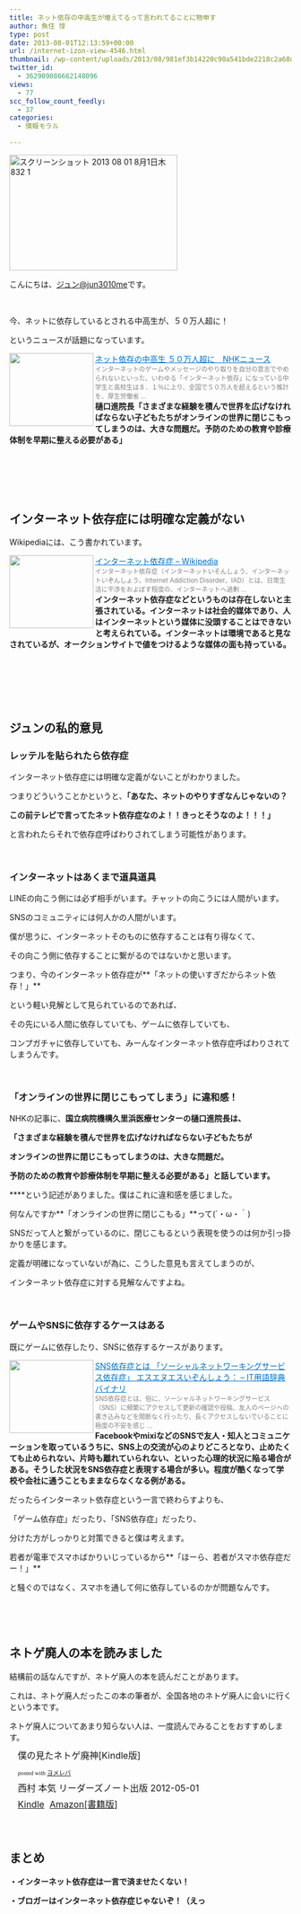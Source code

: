 ```yaml
---
title: ネット依存の中高生が増えてるって言われてることに物申す
author: 魚住 惇
type: post
date: 2013-08-01T12:13:59+00:00
url: /internet-izon-view-4546.html
thumbnail: /wp-content/uploads/2013/08/981ef3b14220c90a541bde2218c2a68d1.png
twitter_id:
  - 362909086662148096
views:
  - 77
scc_follow_count_feedly:
  - 37
categories:
  - 情報モラル

---
```

<img decoding="async" loading="lazy" title="スクリーンショット 2013-08-01 8月1日木832 1.png" src="/wp-content/uploads/2013/08/981ef3b14220c90a541bde2218c2a68d.png" alt="スクリーンショット 2013 08 01 8月1日木832 1" width="300" height="206" border="0" />

<!--more-->

こんにちは、[ジュン@jun3010me][1]です。

 

今、ネットに依存しているとされる中高生が、５０万人超に！

というニュースが話題になっています。

<a href="http://www3.nhk.or.jp/news/html/20130801/k10013465111000.html" target="_blank"><img decoding="async" loading="lazy" class="alignleft" src="http://capture.heartrails.com/150x130/shadow?http://www3.nhk.or.jp/news/html/20130801/k10013465111000.html" alt="" width="150" height="130" align="left" border="0" /></a><a style="color: #0070c5;" href="http://www3.nhk.or.jp/news/html/20130801/k10013465111000.html" target="_blank">ネット依存の中高生 ５０万人超に　NHKニュース</a><a href="http://b.hatena.ne.jp/entry/http://www3.nhk.or.jp/news/html/20130801/k10013465111000.html" target="_blank"><img decoding="async" src="http://b.hatena.ne.jp/entry/image/http://www3.nhk.or.jp/news/html/20130801/k10013465111000.html" alt="" border="0" /></a>  
<span style="color: #808080; font-size: 80%;">インターネットのゲームやメッセージのやり取りを自分の意志でやめられないといった、いわゆる「インターネット依存」になっている中学生と高校生は８．１％に上り、全国で５０万人を超えるという推計を、厚生労働省 &#8230;</span>  
**樋口進院長「さまざまな経験を積んで世界を広げなければならない子どもたちがオンラインの世界に閉じこもってしまうのは、大きな問題だ。予防のための教育や診療体制を早期に整える必要がある」**

 

##  

## インターネット依存症には明確な定義がない

Wikipediaには、こう書かれています。

<a href="http://ja.wikipedia.org/wiki/%E3%82%A4%E3%83%B3%E3%82%BF%E3%83%BC%E3%83%8D%E3%83%83%E3%83%88%E4%BE%9D%E5%AD%98%E7%97%87" target="_blank"><img decoding="async" loading="lazy" class="alignleft" src="http://capture.heartrails.com/150x130/shadow?http://ja.wikipedia.org/wiki/%E3%82%A4%E3%83%B3%E3%82%BF%E3%83%BC%E3%83%8D%E3%83%83%E3%83%88%E4%BE%9D%E5%AD%98%E7%97%87" alt="" width="150" height="130" align="left" border="0" /></a><a style="color: #0070c5;" href="http://ja.wikipedia.org/wiki/%E3%82%A4%E3%83%B3%E3%82%BF%E3%83%BC%E3%83%8D%E3%83%83%E3%83%88%E4%BE%9D%E5%AD%98%E7%97%87" target="_blank">インターネット依存症 &#8211; Wikipedia</a><a href="http://b.hatena.ne.jp/entry/http://ja.wikipedia.org/wiki/%E3%82%A4%E3%83%B3%E3%82%BF%E3%83%BC%E3%83%8D%E3%83%83%E3%83%88%E4%BE%9D%E5%AD%98%E7%97%87" target="_blank"><img decoding="async" src="http://b.hatena.ne.jp/entry/image/http://ja.wikipedia.org/wiki/%E3%82%A4%E3%83%B3%E3%82%BF%E3%83%BC%E3%83%8D%E3%83%83%E3%83%88%E4%BE%9D%E5%AD%98%E7%97%87" alt="" border="0" /></a>  
<span style="color: #808080; font-size: 80%;">インターネット依存症（インターネットいそんしょう、インターネットいぞんしょう、Internet Addiction Disorder、IAD）とは、日常生活に干渉をおよぼす程度の、インターネットへ過剰 &#8230;</span>  
**インターネット依存症などというものは存在しないと主張されている。インターネットは社会的媒体であり、人はインターネットという媒体に没頭することはできないと考えられている。インターネットは環境であると見なされているが、オークションサイトで値をつけるような媒体の面も持っている。**

 

 

 

## ジュンの私的意見

### レッテルを貼られたら依存症

インターネット依存症には明確な定義がないことがわかりました。

つまりどういうことかというと、**「あなた、ネットのやりすぎなんじゃないの？**

**この前テレビで言ってたネット依存症なのよ！！きっとそうなのよ！！！」**

と言われたらそれで依存症呼ばわりされてしまう可能性があります。

 

### インターネットはあくまで道具道具

LINEの向こう側には必ず相手がいます。チャットの向こうには人間がいます。

SNSのコミュニティには何人かの人間がいます。

僕が思うに、インターネットそのものに依存することは有り得なくて、

その向こう側に依存することに繋がるのではないかと思います。

つまり、今のインターネット依存症が**「ネットの使いすぎだからネット依存！」**

という軽い見解として見られているのであれば、

その先にいる人間に依存していても、ゲームに依存していても、

コンプガチャに依存していても、みーんなインターネット依存症呼ばわりされてしまうんです。

 

### 「オンラインの世界に閉じこもってしまう」に違和感！

NHKの記事に、**国立病院機構久里浜医療センターの樋口進院長は、**

**「さまざまな経験を積んで世界を広げなければならない子どもたちが**

**オンラインの世界に閉じこもってしまうのは、大きな問題だ。**

**予防のための教育や診療体制を早期に整える必要がある」と話しています。**

****という記述がありました。僕はこれに違和感を感じました。

何なんですか**「オンラインの世界に閉じこもる」**って(´・ω・｀)

SNSだって人と繋がっているのに、閉じこもるという表現を使うのは何か引っ掛かりを感じます。

定義が明確になっていないが為に、こうした意見も言えてしまうのが、

インターネット依存症に対する見解なんですよね。

 

### ゲームやSNSに依存するケースはある

既にゲームに依存したり、SNSに依存するケースがあります。

<a href="http://www.sophia-it.com/content/SNS%E4%BE%9D%E5%AD%98%E7%97%87" target="_blank"><img decoding="async" loading="lazy" class="alignleft" src="http://capture.heartrails.com/150x130/shadow?http://www.sophia-it.com/content/SNS%E4%BE%9D%E5%AD%98%E7%97%87" alt="" width="150" height="130" align="left" border="0" /></a><a style="color: #0070c5;" href="http://www.sophia-it.com/content/SNS%E4%BE%9D%E5%AD%98%E7%97%87" target="_blank">SNS依存症とは 「ソーシャルネットワーキングサービス依存症」 エスエヌエスいぞんしょう： &#8211; IT用語辞典バイナリ</a><a href="http://b.hatena.ne.jp/entry/http://www.sophia-it.com/content/SNS%E4%BE%9D%E5%AD%98%E7%97%87" target="_blank"><img decoding="async" src="http://b.hatena.ne.jp/entry/image/http://www.sophia-it.com/content/SNS%E4%BE%9D%E5%AD%98%E7%97%87" alt="" border="0" /></a>  
<span style="color: #808080; font-size: 80%;">SNS依存症とは、俗に、ソーシャルネットワーキングサービス（SNS）に頻繁にアクセスして更新の確認や投稿、友人のページへの書き込みなどを間断なく行ったり、長くアクセスしないでいることに極度の不安を感じ &#8230;</span>  
**FacebookやmixiなどのSNSで友人・知人とコミュニケーションを取っているうちに、SNS上の交流が心のよりどころとなり、止めたくても止められない、片時も離れていられない、といった心理的状況に陥る場合がある。そうした状況をSNS依存症と表現する場合が多い。程度が酷くなって学校や会社に通うこともままならなくなる例がある。**<br style="clear: both;" />

だったらインターネット依存症という一言で終わらすよりも、

「ゲーム依存症」だったり、「SNS依存症」だったり、

分けた方がしっかりと対策できると僕は考えます。

若者が電車でスマホばかりいじっているから**「ほーら、若者がスマホ依存症だー！」**

と騒ぐのではなく、スマホを通して何に依存しているのかが問題なんです。

 

 

## ネトゲ廃人の本を読みました

結構前の話なんですが、ネトゲ廃人の本を読んだことがあります。

これは、ネトゲ廃人だったこの本の筆者が、全国各地のネトゲ廃人に会いに行くという本です。

ネトゲ廃人についてあまり知らない人は、一度読んでみることをおすすめします。

<div class="booklink-box" style="text-align: left; padding-bottom: 20px; font-size: medium; /zoom: 1; overflow: hidden;">
  <div class="booklink-image" style="float: left; margin: 0 15px 10px 0;">
    <a name="booklink" href="http://www.amazon.co.jp/exec/obidos/asin/B0087ON9CM/jn050191-22/" rel="nofollow" target="_blank"></a><img decoding="async" style="border: none;" src="http://ecx.images-amazon.com/images/I/41HfTab5CtL._SL160_.jpg" alt="" />
  </div>
  <div class="booklink-info" style="line-height: 120%; /zoom: 1; overflow: hidden;">
    <div class="booklink-name" style="margin-bottom: 10px; line-height: 120%;">
      <a name="booklink" href="http://www.amazon.co.jp/exec/obidos/asin/B0087ON9CM/jn050191-22/" rel="nofollow" target="_blank"></a>僕の見たネトゲ廃神[Kindle版]</p>
      <div class="booklink-powered-date" style="font-size: 8pt; margin-top: 5px; font-family: verdana; line-height: 120%;">
        posted with <a href="http://yomereba.com" target="_blank">ヨメレバ</a>
      </div>
    </div>
    <div class="booklink-detail" style="margin-bottom: 5px;">
      西村 本気 リーダーズノート出版 2012-05-01
    </div>
    <div class="booklink-link2" style="margin-top: 10px;">
      <div class="shoplinkkindle" style="display: inline; margin-right: 5px;">
        <a href="http://www.amazon.co.jp/exec/obidos/ASIN/B0087ON9CM/jn050191-22/" rel="nofollow" target="_blank">Kindle</a>
      </div>
      <div class="shoplinkamazon" style="display: inline; margin-right: 5px;">
        <a title="アマゾン" href="http://www.amazon.co.jp/exec/obidos/ASIN/4903722171/jn050191-22/" rel="nofollow" target="_blank">Amazon[書籍版]</a>
      </div>
    </div>
  </div>
  <div class="booklink-footer" style="clear: left;">
     
  </div>
</div>

## まとめ

**・インターネット依存症は一言で済ませたくない！**

**・ブロガーはインターネット依存症じゃないぞ！（えっ**

 [1]: https://twitter.com/jun3010me